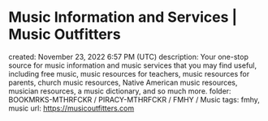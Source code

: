# Music Information and Services | Music Outfitters

created: November 23, 2022 6:57 PM (UTC)
description: Your one-stop source for music information and music services that you may find useful, including free music, music resources for teachers, music resources for parents, church music resources, Native American music resources, musician resources, a music dictionary, and so much more.
folder: BOOKMRKS-MTHRFCKR / PIRACY-MTHRFCKR / FMHY / Music
tags: fmhy, music
url: https://musicoutfitters.com